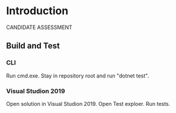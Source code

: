 # Introduction

CANDIDATE ASSESSMENT

## Build and Test

### CLI

Run cmd.exe.
Stay in repository root and run "dotnet test".

### Visual Studion 2019

Open solution in Visual Studion 2019.
Open Test exploer.
Run tests.
